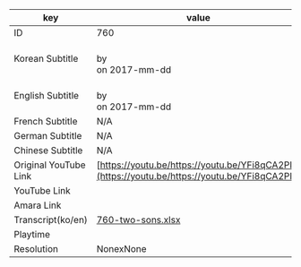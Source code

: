 |  key  |  value  |
|-------|---------|
| ID            | 760 |
| Korean Subtitle | <br>by <br>on 2017-mm-dd<br>|
| English Subtitle | <br>by <br>on 2017-mm-dd<br>|
| French Subtitle | N/A |
| German Subtitle | N/A |
| Chinese Subtitle | N/A |
| Original YouTube Link  | [https://youtu.be/https://youtu.be/YFi8qCA2PIs](https://youtu.be/https://youtu.be/YFi8qCA2PIs) |
| YouTube Link  |  |
| Amara Link    |  |
| Transcript(ko/en) | [760-two-sons.xlsx](https://github.com/jungtosociety/dharma-qna/raw/master/sub/760/760-two-sons.xlsx) |
| Playtime |  |
| Resolution | NonexNone|
